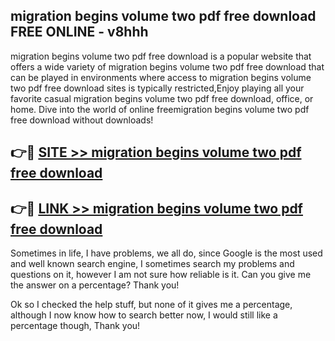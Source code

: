 ## migration begins volume two pdf free download FREE ONLINE - v8hhh

migration begins volume two pdf free download is a popular website that offers a wide variety of migration begins volume two pdf free download that can be played in environments where access to migration begins volume two pdf free download sites is typically restricted,Enjoy playing all your favorite casual migration begins volume two pdf free download, office, or home. Dive into the world of online freemigration begins volume two pdf free download without downloads!

## 👉🔴 [SITE >> migration begins volume two pdf free download](http://news.freeplayer.one?title=migration_begins_volume_two_pdf_free_download&ref=FRRE)

## 👉🔴 [LINK >> migration begins volume two pdf free download](http://news.freeplayer.one?title=migration_begins_volume_two_pdf_free_download&ref=FREE)

Sometimes in life, I have problems, we all do, since Google is the most used and well known search engine, I sometimes search my problems and questions on it, however I am not sure how reliable is it. Can you give me the answer on a percentage? Thank you!

Ok so I checked the help stuff, but none of it gives me a percentage, although I now know how to search better now, I would still like a percentage though, Thank you!